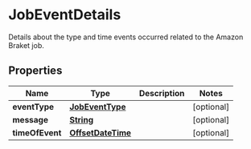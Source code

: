 

# JobEventDetails

Details about the type and time events occurred related to the Amazon Braket job.

## Properties

| Name | Type | Description | Notes |
|------------ | ------------- | ------------- | -------------|
|**eventType** | [**JobEventType**](JobEventType.md) |  |  [optional] |
|**message** | [**String**](String.md) |  |  [optional] |
|**timeOfEvent** | [**OffsetDateTime**](OffsetDateTime.md) |  |  [optional] |



